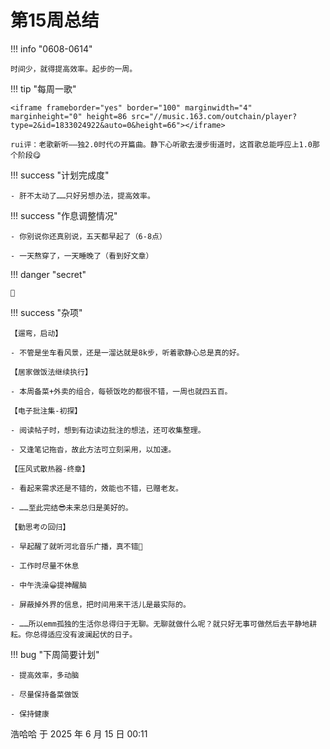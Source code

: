 # 第15周总结

!!! info "0608-0614"

    时间少，就得提高效率。起步的一周。
    
!!! tip "每周一歌"

    <iframe frameborder="yes" border="100" marginwidth="4" marginheight="0" height=86 src="//music.163.com/outchain/player?type=2&id=1833024922&auto=0&height=66"></iframe>

    rui评：老歌新听——独2.0时代の开篇曲。静下心听歌去漫步街道时，这首歌总能呼应上1.0那个阶段😋

!!! success "计划完成度"

    - 肝不太动了……只好另想办法，提高效率。
    
!!! success "作息调整情况"

    - 你别说你还真别说，五天都早起了（6-8点）
    
    - 一天熬穿了，一天睡晚了（看到好文章）

!!! danger "secret"

    💪

!!! success "杂项"

    【遛弯，启动】

    - 不管是坐车看风景，还是一溜达就是8k步，听着歌静心总是真的好。

    【居家做饭法继续执行】

    - 本周备菜+外卖的组合，每顿饭吃的都很不错，一周也就四五百。

    【电子批注集-初探】

    - 阅读帖子时，想到有边读边批注的想法，还可收集整理。
    
    - 又逢笔记拖沓，故此方法可立刻采用，以加速。

    【压风式散热器-终章】

    - 看起来需求还是不错的，效能也不错，已赠老友。
    
    - ……至此完结😎未来总归是美好的。

    【勤思考の回归】

    - 早起醒了就听河北音乐广播，真不错🎵

    - 工作时尽量不休息
    
    - 中午洗澡😀提神醒脑
    
    - 屏蔽掉外界的信息，把时间用来干活儿是最实际的。
    
    - ……所以emm孤独的生活你总得归于无聊。无聊就做什么呢？就只好无事可做然后去平静地耕耘。你总得适应没有波澜起伏的日子。

!!! bug "下周简要计划"

    - 提高效率，多动脑
    
    - 尽量保持备菜做饭
    
    - 保持健康

浩哈哈 于 2025 年 6 月 15 日 00:11